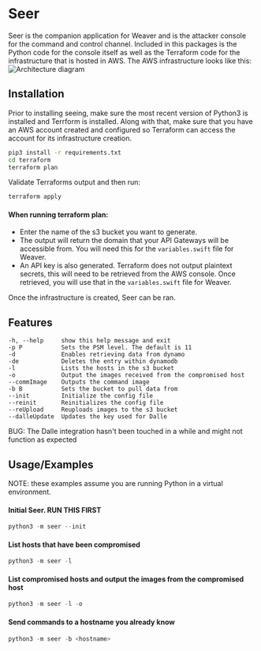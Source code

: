 
# Seer

Seer is the companion application for Weaver and is the attacker console for the command and control channel. Included in this packages is the Python code for the console itself as well as the Terraform code for the infrastructure that is hosted in AWS. The AWS infrastructure looks like this:
![Architecture diagram](assets/seerInfrastructure)

## Installation

Prior to installing seeing, make sure the most recent version of Python3 is installed and Terrform is installed. Along with that, make sure that you have an AWS account created and configured so Terraform can access the account for its infrastructure creation.

```bash
pip3 install -r requirements.txt
cd terraform
terraform plan
```

Validate Terraforms output and then run:
```bash
terraform apply
```

#### When running terraform plan:
- Enter the name of the s3 bucket you want to generate.
- The output will return the domain that your API Gateways will be accessible from. You will need this for the `variables.swift` file for Weaver.
- An API key is also generated. Terraform does not output plaintext secrets, this will need to be retrieved from the AWS console. Once retrieved, you will use that in the `variables.swift` file for Weaver.

Once the infrastructure is created, Seer can be ran.
 
## Features
```
-h, --help     show this help message and exit
-p P           Sets the PSM level. The default is 11
-d             Enables retrieving data from dynamo
-de            Deletes the entry within dynamodb
-l             Lists the hosts in the s3 bucket
-o             Output the images received from the compromised host
--commImage    Outputs the command image
-b B           Sets the bucket to pull data from
--init         Initialize the config file
--reinit       Reinitializes the config file
--reUpload     Reuploads images to the s3 bucket
--dalleUpdate  Updates the key used for Dalle
```

BUG: The Dalle integration hasn't been touched in a while and might not function as expected
## Usage/Examples
NOTE: these examples assume you are running Python in a virtual environment.

#### Initial Seer. RUN THIS FIRST
```python
python3 -m seer --init
```
#### List hosts that have been compromised
```python
python3 -m seer -l
```
#### List compromised hosts and output the images from the compromised host
```python
python3 -m seer -l -o
```
#### Send commands to a hostname you already know
```python
python3 -m seer -b <hostname>
```

